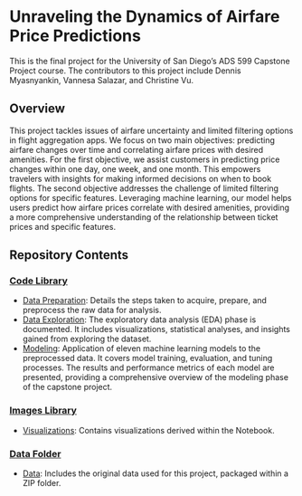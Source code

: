 # Unraveling the Dynamics of Airfare Price Predictions
This is the final project for the University of San Diego’s ADS 599 Capstone Project course. The contributors to this project include Dennis Myasnyankin, Vannesa Salazar, and Christine Vu.

## Overview
This project tackles issues of airfare uncertainty and limited filtering options in flight aggregation apps. We focus on two main objectives: predicting airfare changes over time and correlating airfare prices with desired amenities. For the first objective, we assist customers in predicting price changes within one day, one week, and one month. This empowers travelers with insights for making informed decisions on when to book flights. The second objective addresses the challenge of limited filtering options for specific features. Leveraging machine learning, our model helps users predict how airfare prices correlate with desired amenities, providing a more comprehensive understanding of the relationship between ticket prices and specific features.

## Repository Contents
### [Code Library](https://github.com/VSbr22/Capstone/tree/main/code)
* [Data Preparation](https://github.com/VSbr22/Capstone/blob/main/code/Data%20Preparation.ipynb): Details the steps taken to acquire, prepare, and preprocess the raw data for analysis.
* [Data Exploration](https://github.com/VSbr22/Capstone/blob/main/code/Data%20Exploration.ipynb): The exploratory data analysis (EDA) phase is documented. It includes visualizations, statistical analyses, and insights gained from exploring the dataset.
* [Modeling](https://github.com/VSbr22/Capstone/blob/main/code/Modeling.ipynb): Application of eleven machine learning models to the preprocessed data. It covers model training, evaluation, and tuning processes. The results and performance metrics of each model are presented, providing a comprehensive overview of the modeling phase of the capstone project.
    
### [Images Library](https://github.com/VSbr22/Capstone/tree/main/images)
* [Visualizations](https://github.com/VSbr22/Capstone/tree/main/images): Contains visualizations derived within the Notebook.

### [Data Folder](https://github.com/VSbr22/Capstone/tree/main/data)
* [Data](https://github.com/VSbr22/Capstone/blob/main/data/jsons.zip): Includes the original data used for this project, packaged within a ZIP folder.
